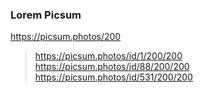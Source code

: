 ### Lorem Picsum
https://picsum.photos/200

> https://picsum.photos/id/1/200/200
> https://picsum.photos/id/88/200/200
> https://picsum.photos/id/531/200/200